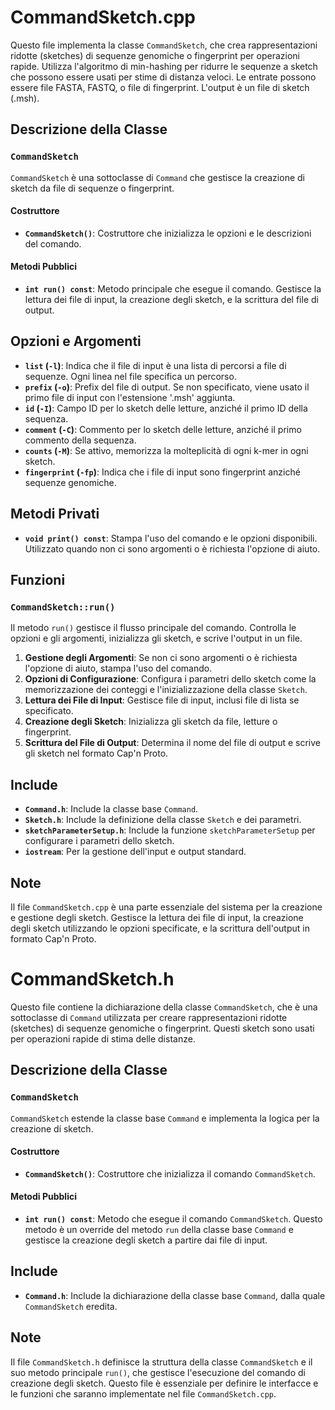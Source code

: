 # CommandSketch.cpp

Questo file implementa la classe `CommandSketch`, che crea rappresentazioni ridotte (sketches) di sequenze genomiche o fingerprint per operazioni rapide. Utilizza l'algoritmo di min-hashing per ridurre le sequenze a sketch che possono essere usati per stime di distanza veloci. Le entrate possono essere file FASTA, FASTQ, o file di fingerprint. L'output è un file di sketch (.msh).

## Descrizione della Classe

### `CommandSketch`

`CommandSketch` è una sottoclasse di `Command` che gestisce la creazione di sketch da file di sequenze o fingerprint.

#### Costruttore

- **`CommandSketch()`**: Costruttore che inizializza le opzioni e le descrizioni del comando.

#### Metodi Pubblici

- **`int run() const`**: Metodo principale che esegue il comando. Gestisce la lettura dei file di input, la creazione degli sketch, e la scrittura del file di output.

## Opzioni e Argomenti

- **`list` (`-l`)**: Indica che il file di input è una lista di percorsi a file di sequenze. Ogni linea nel file specifica un percorso.
- **`prefix` (`-o`)**: Prefix del file di output. Se non specificato, viene usato il primo file di input con l'estensione '.msh' aggiunta.
- **`id` (`-I`)**: Campo ID per lo sketch delle letture, anziché il primo ID della sequenza.
- **`comment` (`-C`)**: Commento per lo sketch delle letture, anziché il primo commento della sequenza.
- **`counts` (`-M`)**: Se attivo, memorizza la molteplicità di ogni k-mer in ogni sketch.
- **`fingerprint` (`-fp`)**: Indica che i file di input sono fingerprint anziché sequenze genomiche.

## Metodi Privati

- **`void print() const`**: Stampa l'uso del comando e le opzioni disponibili. Utilizzato quando non ci sono argomenti o è richiesta l'opzione di aiuto.

## Funzioni

### `CommandSketch::run()`

Il metodo `run()` gestisce il flusso principale del comando. Controlla le opzioni e gli argomenti, inizializza gli sketch, e scrive l'output in un file.

1. **Gestione degli Argomenti**: Se non ci sono argomenti o è richiesta l'opzione di aiuto, stampa l'uso del comando.
2. **Opzioni di Configurazione**: Configura i parametri dello sketch come la memorizzazione dei conteggi e l'inizializzazione della classe `Sketch`.
3. **Lettura dei File di Input**: Gestisce file di input, inclusi file di lista se specificato.
4. **Creazione degli Sketch**: Inizializza gli sketch da file, letture o fingerprint.
5. **Scrittura del File di Output**: Determina il nome del file di output e scrive gli sketch nel formato Cap'n Proto.

## Include

- **`Command.h`**: Include la classe base `Command`.
- **`Sketch.h`**: Include la definizione della classe `Sketch` e dei parametri.
- **`sketchParameterSetup.h`**: Include la funzione `sketchParameterSetup` per configurare i parametri dello sketch.
- **`iostream`**: Per la gestione dell'input e output standard.

## Note

Il file `CommandSketch.cpp` è una parte essenziale del sistema per la creazione e gestione degli sketch. Gestisce la lettura dei file di input, la creazione degli sketch utilizzando le opzioni specificate, e la scrittura dell'output in formato Cap'n Proto.

# CommandSketch.h

Questo file contiene la dichiarazione della classe `CommandSketch`, che è una sottoclasse di `Command` utilizzata per creare rappresentazioni ridotte (sketches) di sequenze genomiche o fingerprint. Questi sketch sono usati per operazioni rapide di stima delle distanze.

## Descrizione della Classe

### `CommandSketch`

`CommandSketch` estende la classe base `Command` e implementa la logica per la creazione di sketch.

#### Costruttore

- **`CommandSketch()`**: Costruttore che inizializza il comando `CommandSketch`.

#### Metodi Pubblici

- **`int run() const`**: Metodo che esegue il comando `CommandSketch`. Questo metodo è un override del metodo `run` della classe base `Command` e gestisce la creazione degli sketch a partire dai file di input.

## Include

- **`Command.h`**: Include la dichiarazione della classe base `Command`, dalla quale `CommandSketch` eredita.

## Note

Il file `CommandSketch.h` definisce la struttura della classe `CommandSketch` e il suo metodo principale `run()`, che gestisce l'esecuzione del comando di creazione degli sketch. Questo file è essenziale per definire le interfacce e le funzioni che saranno implementate nel file `CommandSketch.cpp`.
